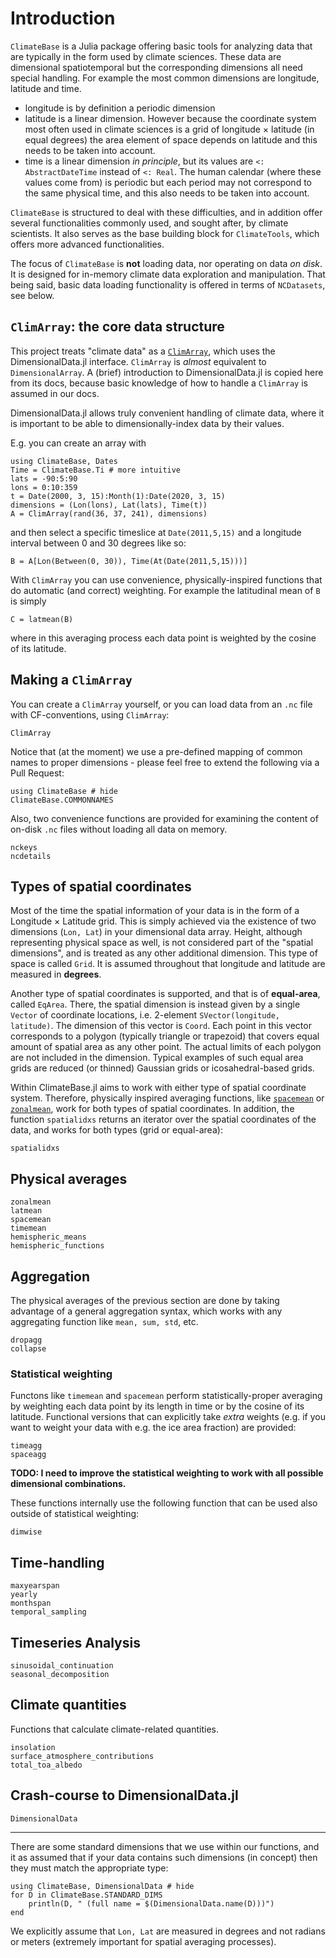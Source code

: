 # Introduction
`ClimateBase` is a Julia package offering basic tools for analyzing data that are typically in the form used by climate sciences.
These data are dimensional spatiotemporal but the corresponding dimensions all need special handling. For example the most common dimensions are longitude, latitude and time.

* longitude is by definition a periodic dimension
* latitude is a linear dimension. However because the coordinate system most often used in climate sciences is a grid of longitude × latitude (in equal degrees) the area element of space depends on latitude and this needs to be taken into account.
* time is a linear dimension *in principle*, but its values are `<: AbstractDateTime` instead of `<: Real`. The human calendar (where these values come from) is periodic but each period may not correspond to the same physical time, and this also needs to be taken into account.

`ClimateBase` is structured to deal with these difficulties, and in addition offer several functionalities commonly used, and sought after, by climate scientists.
It also serves as the base building block for `ClimateTools`, which offers more advanced functionalities.

The focus of `ClimateBase` is **not** loading data, nor operating on data *on disk*. It is designed for in-memory climate data exploration and manipulation.
That being said, basic data loading functionality is offered in terms of `NCDatasets`, see below.

## `ClimArray`: the core data structure
This project treats "climate data" as a [`ClimArray`](@ref), which uses the DimensionalData.jl interface.
`ClimArray` is *almost* equivalent to `DimensionalArray`.
A (brief) introduction to DimensionalData.jl is copied here from its docs, because basic knowledge of how to handle a `ClimArray` is assumed in our docs.

DimensionalData.jl allows truly convenient handling of climate data, where it is important to be able to dimensionally-index data by their values.

E.g. you can create an array with
```@example main
using ClimateBase, Dates
Time = ClimateBase.Ti # more intuitive
lats = -90:5:90
lons = 0:10:359
t = Date(2000, 3, 15):Month(1):Date(2020, 3, 15)
dimensions = (Lon(lons), Lat(lats), Time(t))
A = ClimArray(rand(36, 37, 241), dimensions)
```
and then select a specific timeslice at `Date(2011,5,15)` and a longitude interval between 0 and 30 degrees like so:
```@example main
B = A[Lon(Between(0, 30)), Time(At(Date(2011,5,15)))]
```

With `ClimArray` you can use convenience, physically-inspired functions that do automatic (and correct) weighting.
For example the latitudinal mean of `B` is simply
```@example main
C = latmean(B)
```
where in this averaging process each data point is weighted by the cosine of its latitude.

## Making a `ClimArray`
You can create a `ClimArray` yourself, or you can load data from an `.nc` file with CF-conventions, using `ClimArray`:
```@docs
ClimArray
```

Notice that (at the moment) we use a pre-defined mapping of common names to proper dimensions - please feel free to extend the following via a Pull Request:
```@example main
using ClimateBase # hide
ClimateBase.COMMONNAMES
```

Also, two convenience functions are provided for examining the content of on-disk `.nc` files without loading all data on memory.
```@docs
nckeys
ncdetails
```


## Types of spatial coordinates
Most of the time the spatial information of your data is in the form of a Longitude × Latitude grid. This is simply achieved via the existence of two dimensions (`Lon, Lat`) in your dimensional data array. Height, although representing physical space as well, is not considered part of the "spatial dimensions", and is treated as any other additional dimension.
This type of space is called `Grid`. It is assumed throughout that longitude and latitude are measured in **degrees**.

Another type of spatial coordinates is supported, and that is of **equal-area**, called `EqArea`.
There, the spatial dimension is instead given by a single `Vector` of coordinate locations, i.e. 2-element `SVector(longitude, latitude)`. The dimension of this vector is `Coord`.
Each point in this vector corresponds to a polygon (typically triangle or trapezoid) that covers equal amount of spatial area as any other point.
The actual limits of each polygon are not included in the dimension.
Typical examples of such equal area grids are reduced (or thinned) Gaussian grids or icosahedral-based grids.

Within ClimateBase.jl aims to work with either type of spatial coordinate system. Therefore, physically inspired averaging functions, like [`spacemean`](@ref) or [`zonalmean`](@ref), work for both types of spatial coordinates.
In addition, the function `spatialidxs` returns an iterator over the spatial coordinates of the data, and works for both types (grid or equal-area):
```@docs
spatialidxs
```

## Physical averages
```@docs
zonalmean
latmean
spacemean
timemean
hemispheric_means
hemispheric_functions
```

## Aggregation
The physical averages of the previous section are done by taking advantage of a general aggregation syntax, which works with any aggregating function like `mean, sum, std`, etc.
```@docs
dropagg
collapse
```

### Statistical weighting
Functons like `timemean` and `spacemean` perform statistically-proper averaging by weighting each data point by its length in time or by the cosine of its latitude.
Functional versions that can explicitly take *extra* weights (e.g. if you want to weight your data with e.g. the ice area fraction) are provided:
```@docs
timeagg
spaceagg
```
**TODO: I need to improve the statistical weighting to work with all possible dimensional combinations.**

These functions internally use the following function that can be used also outside of statistical weighting:
```@docs
dimwise
```


## Time-handling
```@docs
maxyearspan
yearly
monthspan
temporal_sampling
```

## Timeseries Analysis
```@docs
sinusoidal_continuation
seasonal_decomposition
```

## Climate quantities
Functions that calculate climate-related quantities.
```@docs
insolation
surface_atmosphere_contributions
total_toa_albedo
```

## Crash-course to DimensionalData.jl
```@docs
DimensionalData
```

---

There are some standard dimensions that we use within our functions, and it as assumed that if your data contains such dimensions (in concept) then they must match the appropriate type:
```@example
using ClimateBase, DimensionalData # hide
for D in ClimateBase.STANDARD_DIMS
    println(D, " (full name = $(DimensionalData.name(D)))")
end
```
We explicitly assume that `Lon, Lat` are measured in degrees and not radians or meters (extremely important for spatial averaging processes).
